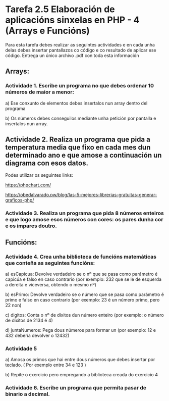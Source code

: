 # Tarefa 2.5 Elaboración de aplicacións sinxelas en PHP - 4 (Arrays e Funcións)

Para esta tarefa debes realizar as seguintes actividades e en cada unha delas debes insertar pantallazos co código e co resultado de aplicar ese código. Entrega un único archivo .pdf con toda esta información

## Arrays:

### Actividade 1. Escribe un programa no que debes ordenar 10 números de maior a menor:

a) Ese conxunto de elementos debes insertalos nun array dentro del programa

b) Os números debes conseguilos mediante unha petición por pantalla e insertalos nun array.

## Actividade 2. Realiza un programa que pida a temperatura media que fixo en cada mes dun determinado ano e que amose a continuación un diagrama con esos datos.

Podes utilizar os seguintes links:

https://phpchart.com/

https://obedalvarado.pw/blog/las-5-mejores-librerias-gratuitas-generar-graficos-php/

### Actividade 3. Realiza un programa que pida 8 números enteiros e que logo amose esos números con cores: os pares dunha cor e os impares doutro.

## Funcións:

### Actividade 4. Crea unha biblioteca de funcións matemáticas que conteña as seguintes funcións:

a) esCapicua: Devolve verdadeiro se o nº que se pasa como parámetro é capicúa e falso en caso contrario (por exemplo: 232 que se le de esquerda a dereita e viceversa, obtendo o mesmo nº)

b) esPrimo: Devolve verdadeiro se o número que se pasa como parámetro é primo e falso en caso contrario (por exemplo: 23 é un número primo, pero 22 non)

c) digitos: Conta o nº de díxitos dun número enteiro (por exemplo: o número de díxitos  de 2134 é 4)

d) juntaNumeros: Pega dous números para formar un (por exemplo: 12 e 432 debería devolver o 12432)


### Actividade 5

a) Amosa os primos que hai entre dous números que debes insertar por teclado. ( Por exemplo entre 34 e 123 )

b) Repite o exercicio pero empregando a biblioteca creada do exercicio 4

### Actividade 6. Escribe un programa que permita pasar de binario a decimal.